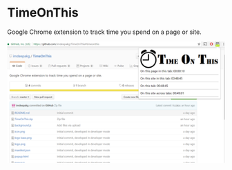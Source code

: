 # TimeOnThis
Google Chrome extension to track time you spend on a page or site.

![Alt text](https://github.com/imdeepakg/TimeOnThis/blob/master/Capture.PNG?raw=true "Optional Title")
